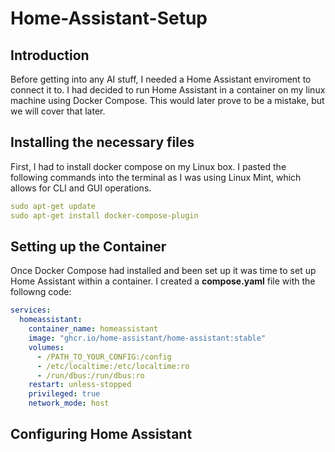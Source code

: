 # Home-Assistant-Setup

## Introduction
Before getting into any AI stuff, I needed a Home Assistant enviroment to connect it to. I had decided to run Home Assistant in a container on my linux machine using Docker Compose. This would later prove to be a mistake, but we will cover that later.
## Installing the necessary files
First, I had to install docker compose on my Linux box. I pasted the following commands into the terminal as I was using Linux Mint, which allows for CLI and GUI operations.

```yaml
sudo apt-get update
sudo apt-get install docker-compose-plugin
```

## Setting up the Container
Once Docker Compose had installed and been set up it was time to set up Home Assistant within a container. I created a **compose.yaml** file with the followng code:


```yaml
services:
  homeassistant:
    container_name: homeassistant
    image: "ghcr.io/home-assistant/home-assistant:stable"
    volumes:
      - /PATH_TO_YOUR_CONFIG:/config
      - /etc/localtime:/etc/localtime:ro
      - /run/dbus:/run/dbus:ro
    restart: unless-stopped
    privileged: true
    network_mode: host
```

## Configuring Home Assistant
